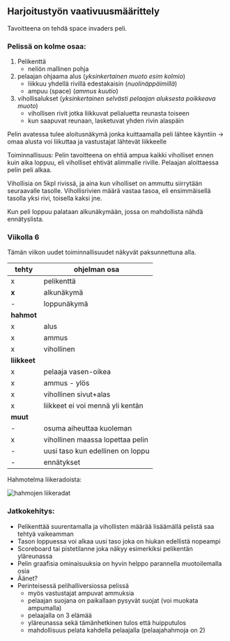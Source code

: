 ## Harjoitustyön vaativuusmäärittely
Tavoitteena on tehdä space invaders peli. 

### Pelissä on kolme osaa:
1. Pelikenttä
	- neliön mallinen pohja
2. pelaajan ohjaama alus (*yksinkertainen muoto esim kolmio*)
	- liikkuu yhdellä rivillä edestakaisin (*nuolinäppäimillä*)
	- ampuu (space) (*ammus kuutio*)
3. vihollisalukset (*yksinkertainen selvästi pelaajan aluksesta poikkeava muoto*)
	- vihollisen rivit jotka liikkuvat pelialuetta reunasta toiseen
	- kun saapuvat reunaan, lasketuvat yhden rivin alaspäin 

Pelin avatessa tulee aloitusnäkymä jonka kuittaamalla peli lähtee käyntiin
	-> omaa alusta voi liikuttaa ja vastustajat lähtevät liikkeelle

Toiminnallisuus: 
Pelin tavoitteena on ehtiä ampua kaikki viholliset ennen kuin aika loppuu, eli viholliset ehtivät alimmalle riville.
Pelaajan aloittaessa pelin peli alkaa.

Vihollisia on 5kpl rivissä, ja aina kun viholliset on ammuttu siirrytään seuraavalle tasolle.
Vihollisrivien määrä vastaa tasoa, eli ensimmäisellä tasolla yksi rivi, toisella kaksi jne. 

Kun peli loppuu palataan alkunäkymään, jossa on mahdollista nähdä ennätyslista. 


### Viikolla 6
Tämän viikon uudet toiminnallisuudet näkyvät paksunnettuna alla. 

tehty | ohjelman osa
----| ----------
  x | pelikenttä
  **x**| alkunäkymä
  -| loppunäkymä
   | **hahmot**
 x | alus
 x | ammus
 x | vihollinen
   | **liikkeet**
 x | pelaaja vasen-oikea
  x| ammus - ylös 
  x| vihollinen sivut+alas
  x| liikkeet ei voi mennä yli kentän
   | **muut**
  -| osuma aiheuttaa kuoleman
  x| vihollinen maassa lopettaa pelin
  -| uusi taso kun edellinen on loppu
  -| ennätykset
  
  
  Hahmotelma liikeradoista: 
  
   ![hahmojen liikeradat](https://github.com/kivik-beep/ot-harjoitustyo/blob/main/dokumentaatio/kuvat/liikkeet.png)
   
### Jatkokehitys:
- Pelikenttää suurentamalla ja vihollisten määrää lisäämällä pelistä saa tehtyä vaikeamman
- Tason loppuessa voi alkaa uusi taso joka on hiukan edellistä nopeampi
- Scoreboard tai pistetilanne joka näkyy esimerkiksi pelikentän yläreunassa
- Pelin graafisia ominaisuuksia on hyvin helppo parannella muotoilemalla osia
- Äänet?
- Perinteisessä pelihalliversiossa pelissä 
	- myös vastustajat ampuvat ammuksia 
	- pelaajan suojana on paikallaan pysyvät suojat (voi muokata ampumalla)
	- pelaajalla on 3 elämää
	- yläreunassa sekä tämänhetkinen tulos että huipputulos
	- mahdollisuus pelata kahdella pelaajalla (pelaajahahmoja on 2)
